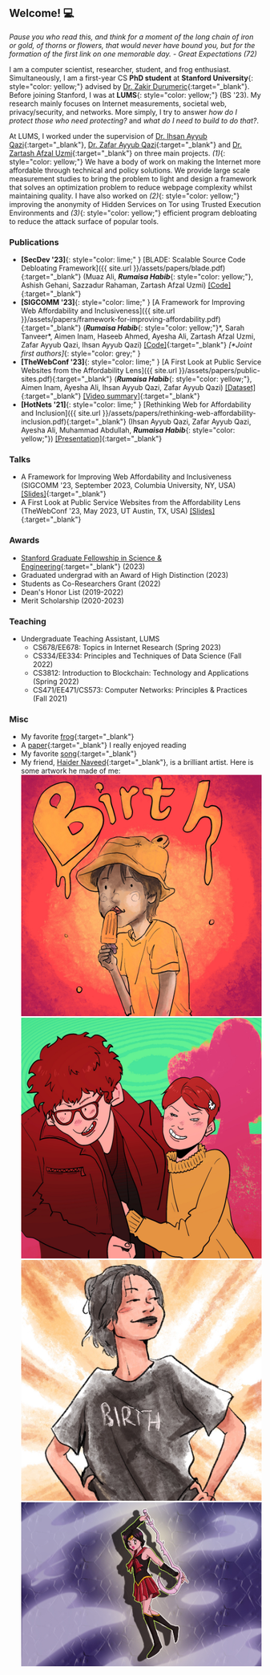 ## Welcome! 💻

*Pause you who read this, and think for a moment of the long chain of iron or gold, of thorns or flowers, that would never have bound you, but for the formation of the first link on one memorable day. - Great Expectations (72)*

I am a computer scientist, researcher, student, and frog enthusiast. Simultaneously, I am a first-year CS **PhD student** at **Stanford University**{: style="color: yellow;"} advised by [Dr. Zakir Durumeric](https://zakird.com/){:target="_blank"}. Before joining Stanford, I was at **LUMS**{: style="color: yellow;"} (BS '23). My research mainly focuses on Internet measurements, societal web, privacy/security, and networks. More simply, I try to answer *how do I protect those who need protecting?* and *what do I need to build to do that?*.

At LUMS, I worked under the supervision of [Dr. Ihsan Ayyub Qazi](https://www.ihsanqazi.com/){:target="_blank"}, [Dr. Zafar Ayyub Qazi](https://web.lums.edu.pk/~zafar/){:target="_blank"} and [Dr. Zartash Afzal Uzmi](https://lums.edu.pk/lums_employee/713){:target="_blank"} on three main projects. *(1)*{: style="color: yellow;"} We have a body of work on making the Internet more affordable through technical and policy solutions. We provide large scale measurement studies to bring the problem to light and design a framework that solves an optimization problem to reduce webpage complexity whilst maintaining quality. I have  also worked on *(2)*{: style="color: yellow;"} improving the anonymity of Hidden Services on Tor using Trusted Execution Environments and *(3)*{: style="color: yellow;"} efficient program debloating to reduce the attack surface of popular tools.

### Publications

- **[SecDev '23]**{: style="color: lime;" } [BLADE: Scalable Source Code Debloating Framework]({{ site.url }}/assets/papers/blade.pdf){:target="_blank"} (Muaz Ali, ***Rumaisa Habib***{: style="color: yellow;"}, Ashish Gehani, Sazzadur Rahaman, Zartash Afzal Uzmi) [[Code]](https://github.com/pawnsac/blade){:target="_blank"}
- **[SIGCOMM '23]**{: style="color: lime;" } [A Framework for Improving Web Affordability and Inclusiveness]({{ site.url }}/assets/papers/framework-for-improving-affordability.pdf){:target="_blank"} (***Rumaisa Habib***{: style="color: yellow;"}\*, Sarah Tanveer\*, Aimen Inam, Haseeb Ahmed, Ayesha Ali, Zartash Afzal Uzmi, Zafar Ayyub Qazi, Ihsan Ayyub Qazi) [[Code]](https://github.com/nsgLUMS/sigcomm2023-aw4a){:target="_blank"} *[\*Joint first authors]*{: style="color: grey;" }
- **[TheWebConf '23]**{: style="color: lime;" } [A First Look at Public Service Websites from the Affordability Lens]({{ site.url }}/assets/papers/public-sites.pdf){:target="_blank"} (***Rumaisa Habib***{: style="color: yellow;"}, Aimen Inam, Ayesha Ali, Ihsan Ayyub Qazi, Zafar Ayyub Qazi) [[Dataset]](https://github.com/nsgLUMS/public-service-sites){:target="_blank"} [[Video summary]](https://youtu.be/Ni3GvG51mHo){:target="_blank"}
- **[HotNets '21]**{: style="color: lime;" } [Rethinking Web for Affordability and Inclusion]({{ site.url }}/assets/papers/rethinking-web-affordability-inclusion.pdf){:target="_blank"} (Ihsan Ayyub Qazi, Zafar Ayyub Qazi, Ayesha Ali, Muhammad Abdullah, ***Rumaisa Habib***{: style="color: yellow;"}) [[Presentation]](https://www.youtube.com/watch?v=5Vw9jF2tgVE&ab_channel=Hotnets2021){:target="_blank"}

### Talks

- A Framework for Improving Web Affordability and Inclusiveness (SIGCOMM '23, September 2023, Columbia University, NY, USA) [[Slides]](https://docs.google.com/presentation/d/1bvluC01kf0dV1qp2LeISWC2dJYlnNC8N_vcUoGn7tg4/edit?usp=sharing){:target="_blank"}
- A First Look at Public Service Websites from the Affordability Lens (TheWebConf '23, May 2023, UT Austin, TX, USA) [[Slides]](https://docs.google.com/presentation/d/1hHj3lctd1-yH5C1G7un9Rzs384ZeIoquU1VBh1M5LsQ/edit?usp=sharing){:target="_blank"}

### Awards

- [Stanford Graduate Fellowship in Science & Engineering](https://vpge.stanford.edu/fellowships-funding/sgf){:target="_blank"} (2023)
- Graduated undergrad with an Award of High Distinction (2023)
- Students as Co-Researchers Grant (2022)
- Dean's Honor List (2019-2022)
- Merit Scholarship (2020-2023)

### Teaching

- Undergraduate Teaching Assistant, LUMS
	* CS678/EE678: Topics in Internet Research (Spring 2023) 
	* CS334/EE334: Principles and Techniques of Data Science (Fall 2022)
	* CS3812: Introduction to Blockchain: Technology and Applications (Spring 2022)
	* CS471/EE471/CS573: Computer Networks: Principles & Practices (Fall 2021) 

### Misc

- My favorite [frog](https://en.wikipedia.org/wiki/Tomato_frog){:target="_blank"}
- A [paper](https://raft.github.io/raft.pdf){:target="_blank"} I really enjoyed reading
- My favorite [song](https://www.youtube.com/watch?v=Gs069dndIYk&ab_channel=EarthWindandFireVEVO){:target="_blank"}
- My friend, [Haider Naveed](https://www.instagram.com/foolfloof/){:target="_blank"}, is a brilliant artist. Here is some artwork he made of me:
![Popsicle](/assets/art/popsicle.JPG) ![Zain](/assets/art/zain.JPG) ![Birth](/assets/art/birth.jpeg) ![Sailor Rumi](/assets/art/sailor.jpg)

